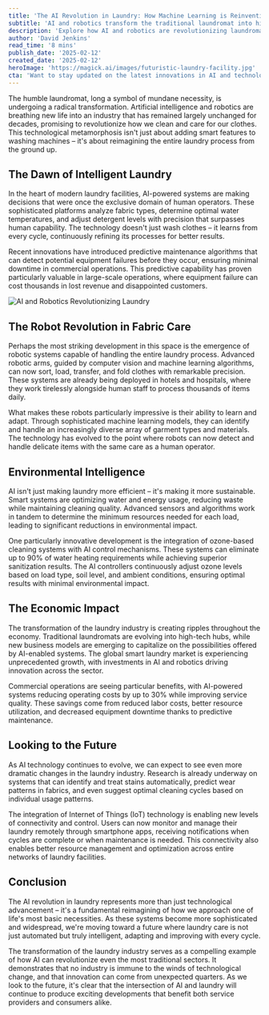 ```yaml
---
title: 'The AI Revolution in Laundry: How Machine Learning is Reinventing the Wash Cycle'
subtitle: 'AI and robotics transform the traditional laundromat into high-tech hubs'
description: 'Explore how AI and robotics are revolutionizing laundromats by transforming them into high-tech facilities. Discover how smart systems are optimizing operations, reducing costs, improving sustainability, and how robotic systems are handling the entire laundry process with remarkable precision. This narrative explores the impact of AI on the laundry industry and what the future holds.'
author: 'David Jenkins'
read_time: '8 mins'
publish_date: '2025-02-12'
created_date: '2025-02-12'
heroImage: 'https://magick.ai/images/futuristic-laundry-facility.jpg'
cta: 'Want to stay updated on the latest innovations in AI and technology? Follow us on LinkedIn for daily insights into how artificial intelligence is revolutionizing traditional industries.'
---
```


The humble laundromat, long a symbol of mundane necessity, is undergoing a radical transformation. Artificial intelligence and robotics are breathing new life into an industry that has remained largely unchanged for decades, promising to revolutionize how we clean and care for our clothes. This technological metamorphosis isn't just about adding smart features to washing machines – it's about reimagining the entire laundry process from the ground up.

## The Dawn of Intelligent Laundry

In the heart of modern laundry facilities, AI-powered systems are making decisions that were once the exclusive domain of human operators. These sophisticated platforms analyze fabric types, determine optimal water temperatures, and adjust detergent levels with precision that surpasses human capability. The technology doesn't just wash clothes – it learns from every cycle, continuously refining its processes for better results.

Recent innovations have introduced predictive maintenance algorithms that can detect potential equipment failures before they occur, ensuring minimal downtime in commercial operations. This predictive capability has proven particularly valuable in large-scale operations, where equipment failure can cost thousands in lost revenue and disappointed customers.

![AI and Robotics Revolutionizing Laundry](https://example.com/generated-image-laundry-ai.jpg)

## The Robot Revolution in Fabric Care

Perhaps the most striking development in this space is the emergence of robotic systems capable of handling the entire laundry process. Advanced robotic arms, guided by computer vision and machine learning algorithms, can now sort, load, transfer, and fold clothes with remarkable precision. These systems are already being deployed in hotels and hospitals, where they work tirelessly alongside human staff to process thousands of items daily.

What makes these robots particularly impressive is their ability to learn and adapt. Through sophisticated machine learning models, they can identify and handle an increasingly diverse array of garment types and materials. The technology has evolved to the point where robots can now detect and handle delicate items with the same care as a human operator.

## Environmental Intelligence

AI isn't just making laundry more efficient – it's making it more sustainable. Smart systems are optimizing water and energy usage, reducing waste while maintaining cleaning quality. Advanced sensors and algorithms work in tandem to determine the minimum resources needed for each load, leading to significant reductions in environmental impact.

One particularly innovative development is the integration of ozone-based cleaning systems with AI control mechanisms. These systems can eliminate up to 90% of water heating requirements while achieving superior sanitization results. The AI controllers continuously adjust ozone levels based on load type, soil level, and ambient conditions, ensuring optimal results with minimal environmental impact.

## The Economic Impact

The transformation of the laundry industry is creating ripples throughout the economy. Traditional laundromats are evolving into high-tech hubs, while new business models are emerging to capitalize on the possibilities offered by AI-enabled systems. The global smart laundry market is experiencing unprecedented growth, with investments in AI and robotics driving innovation across the sector.

Commercial operations are seeing particular benefits, with AI-powered systems reducing operating costs by up to 30% while improving service quality. These savings come from reduced labor costs, better resource utilization, and decreased equipment downtime thanks to predictive maintenance.

## Looking to the Future

As AI technology continues to evolve, we can expect to see even more dramatic changes in the laundry industry. Research is already underway on systems that can identify and treat stains automatically, predict wear patterns in fabrics, and even suggest optimal cleaning cycles based on individual usage patterns.

The integration of Internet of Things (IoT) technology is enabling new levels of connectivity and control. Users can now monitor and manage their laundry remotely through smartphone apps, receiving notifications when cycles are complete or when maintenance is needed. This connectivity also enables better resource management and optimization across entire networks of laundry facilities.

## Conclusion

The AI revolution in laundry represents more than just technological advancement – it's a fundamental reimagining of how we approach one of life's most basic necessities. As these systems become more sophisticated and widespread, we're moving toward a future where laundry care is not just automated but truly intelligent, adapting and improving with every cycle.

The transformation of the laundry industry serves as a compelling example of how AI can revolutionize even the most traditional sectors. It demonstrates that no industry is immune to the winds of technological change, and that innovation can come from unexpected quarters. As we look to the future, it's clear that the intersection of AI and laundry will continue to produce exciting developments that benefit both service providers and consumers alike.